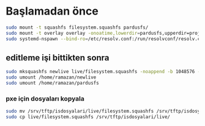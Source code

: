 # Başlamadan önce

```bash
sudo mount -t squashfs filesystem.squashfs pardusfs/
sudo mount -t overlay overlay -onoatime,lowerdir=pardusfs,upperdir=project,workdir=work newlive
sudo systemd-nspawn --bind-ro=/etc/resolv.conf:/run/resolvconf/resolv.conf --setenv=RUNLEVEL=1 -D newlive
```
## editleme işi bittikten sonra

```bash
sudo mksquashfs newlive live/filesystem.squashfs -noappend -b 1048576 -comp xz -Xdict-size 100%
sudo umount /home/ramazan/newlive
sudo umount /home/ramazan/pardusfs
```
### pxe için dosyaları kopyala 

```bash
sudo mv /srv/tftp/isdosyalari/live/filesystem.squashfs /srv/tftp/isdosyalari/live/filesystem.squashfs17032023-2
sudo cp live/filesystem.squashfs /srv/tftp/isdosyalari/live/
```
